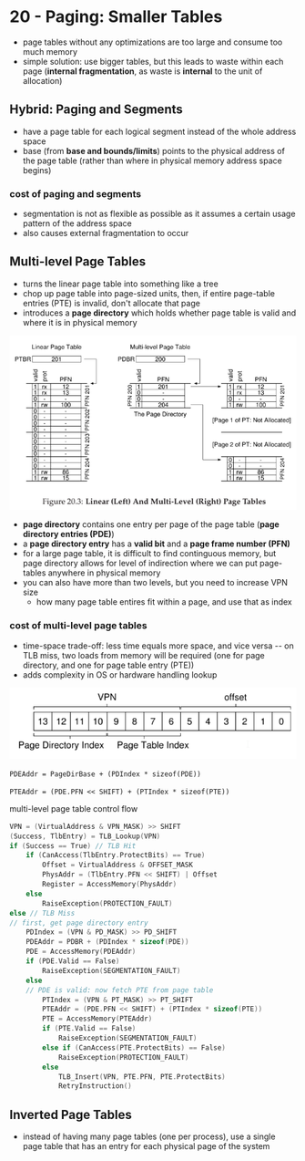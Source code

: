 # 20 - Paging: Smaller Tables
- page tables without any optimizations are too large and consume too much memory
- simple solution: use bigger tables, but this leads to waste within each page (**internal fragmentation**, as waste is **internal** to the unit of allocation)

## Hybrid: Paging and Segments
- have a page table for each logical segment instead of the whole address space
- base (from **base and bounds/limits**) points to the physical address of the page table (rather than where in physical memory address space begins)

### cost of paging and segments
- segmentation is not as flexible as possible as it assumes a certain usage pattern of the address space
- also causes external fragmentation to occur

## Multi-level Page Tables
- turns the linear page table into something like a tree
- chop up page table into page-sized units, then, if entire page-table entries (PTE) is invalid, don't allocate that page
- introduces a **page directory** which holds whether page table is valid and where it is in physical memory

![multi-level page table](multi-level-page-table.png)

- **page directory** contains one entry per page of the page table (**page directory entries (PDE)**)
- a **page directory entry** has a **valid bit** and a **page frame number (PFN)**
- for a large page table, it is difficult to find continguous memory, but page directory allows for level of indirection where we can put page-tables anywhere in physical memory
- you can also have more than two levels, but you need to increase VPN size
  - how many page table entires fit within a page, and use that as index

### cost of multi-level page tables
- time-space trade-off: less time equals more space, and vice versa -- on TLB miss, two loads from memory will be required (one for page directory, and one for page table entry (PTE))
- adds complexity in OS or hardware handling lookup

![page example](page-directory-example.png)

`PDEAddr = PageDirBase + (PDIndex * sizeof(PDE))`

`PTEAddr = (PDE.PFN << SHIFT) + (PTIndex * sizeof(PTE))`

multi-level page table control flow
```c
VPN = (VirtualAddress & VPN_MASK) >> SHIFT
(Success, TlbEntry) = TLB_Lookup(VPN)
if (Success == True) // TLB Hit
    if (CanAccess(TlbEntry.ProtectBits) == True)
        Offset = VirtualAddress & OFFSET_MASK
        PhysAddr = (TlbEntry.PFN << SHIFT) | Offset
        Register = AccessMemory(PhysAddr)
    else
        RaiseException(PROTECTION_FAULT)
else // TLB Miss
// first, get page directory entry
    PDIndex = (VPN & PD_MASK) >> PD_SHIFT
    PDEAddr = PDBR + (PDIndex * sizeof(PDE))
    PDE = AccessMemory(PDEAddr)
    if (PDE.Valid == False)
        RaiseException(SEGMENTATION_FAULT)
    else
    // PDE is valid: now fetch PTE from page table
        PTIndex = (VPN & PT_MASK) >> PT_SHIFT
        PTEAddr = (PDE.PFN << SHIFT) + (PTIndex * sizeof(PTE))
        PTE = AccessMemory(PTEAddr)
        if (PTE.Valid == False)
            RaiseException(SEGMENTATION_FAULT)
        else if (CanAccess(PTE.ProtectBits) == False)
            RaiseException(PROTECTION_FAULT)
        else
            TLB_Insert(VPN, PTE.PFN, PTE.ProtectBits)
            RetryInstruction()
```

## Inverted Page Tables
- instead of having many page tables (one per process), use a single page table that has an entry for each physical page of the system